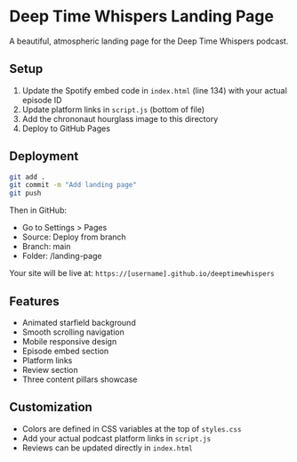 # Deep Time Whispers Landing Page

A beautiful, atmospheric landing page for the Deep Time Whispers podcast.

## Setup

1. Update the Spotify embed code in `index.html` (line 134) with your actual episode ID
2. Update platform links in `script.js` (bottom of file)
3. Add the chrononaut hourglass image to this directory
4. Deploy to GitHub Pages

## Deployment

```bash
git add .
git commit -m "Add landing page"
git push
```

Then in GitHub:
- Go to Settings > Pages
- Source: Deploy from branch
- Branch: main
- Folder: /landing-page

Your site will be live at: `https://[username].github.io/deeptimewhispers`

## Features

- Animated starfield background
- Smooth scrolling navigation
- Mobile responsive design
- Episode embed section
- Platform links
- Review section
- Three content pillars showcase

## Customization

- Colors are defined in CSS variables at the top of `styles.css`
- Add your actual podcast platform links in `script.js`
- Reviews can be updated directly in `index.html`
